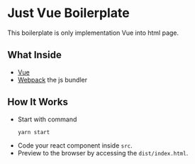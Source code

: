 # Just Vue Boilerplate
This boilerplate is only implementation Vue into html page. 

## What Inside 
- [Vue](https://vuejs.org/)
- [Webpack](https://webpack.js.org/) the js bundler

## How It Works 
- Start with command 
    ```
    yarn start
    ```
- Code your react component inside `src`.
- Preview to the browser by accessing the `dist/index.html`.
